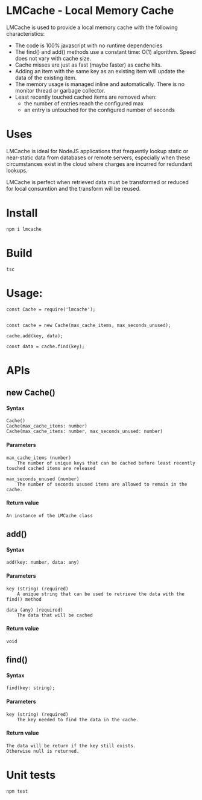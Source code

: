 # LMCache - Local Memory Cache

LMCache is used to provide a local memory cache with the following characteristics:

- The code is 100% javascript with no runtime dependencies
- The find() and add() methods use a constant time: O(1) algorithm.
  Speed does not vary with cache size.
- Cache misses are just as fast (maybe faster) as cache hits.
- Adding an item with the same key as an existing item will update the data of the existing item.
- The memory usage is managed inline and automatically.
  There is no monitor thread or garbage collector.
- Least recently touched cached items are removed when:
  - the number of entries reach the configured max
  - an entry is untouched for the configured number of seconds

# Uses

LMCache is ideal for NodeJS applications that frequently lookup static or near-static data from databases or remote servers, especially when these circumstances exist in the cloud where charges are incurred for redundant lookups.

LMCache is perfect when retrieved data must be transformed or reduced for local consumtion and the transform will be reused.

# Install

```
npm i lmcache

```

# Build

```
tsc

```

# Usage:

```
const Cache = require('lmcache');


const cache = new Cache(max_cache_items, max_seconds_unused);

cache.add(key, data);

const data = cache.find(key);
```

# APIs

## new Cache()

#### Syntax

```
Cache()
Cache(max_cache_items: number)
Cache(max_cache_items: number, max_seconds_unused: number)

```

#### Parameters

    max_cache_items (number)
        The number of unique keys that can be cached before least recently touched cached items are released

    max_seconds_unused (number)
        The number of seconds usused items are allowed to remain in the cache.

#### Return value

    An instance of the LMCache class

## add()

#### Syntax

```
add(key: number, data: any)

```

#### Parameters

    key (string) (required)
        A unique string that can be used to retrieve the data with the find() method

    data (any) (required)
        The data that will be cached

#### Return value

    void

## find()

#### Syntax

```
find(key: string);

```

#### Parameters

    key (string) (required)
        The key needed to find the data in the cache.

#### Return value

    The data will be return if the key still exists.
    Otherwise null is returned.

# Unit tests

```
npm test

```

